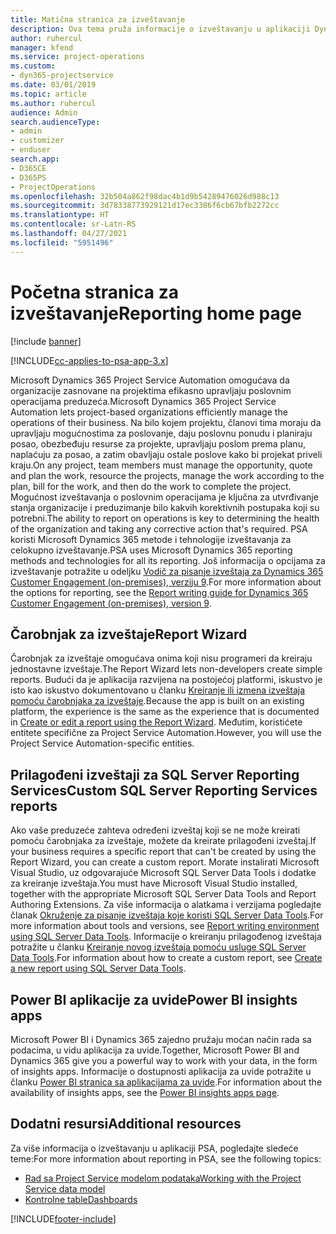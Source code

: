 ```yaml
---
title: Matična stranica za izveštavanje
description: Ova tema pruža informacije o izveštavanju u aplikaciji Dynamics 365 Project Service Automation.
author: ruhercul
manager: kfend
ms.service: project-operations
ms.custom:
- dyn365-projectservice
ms.date: 03/01/2019
ms.topic: article
ms.author: ruhercul
audience: Admin
search.audienceType:
- admin
- customizer
- enduser
search.app:
- D365CE
- D365PS
- ProjectOperations
ms.openlocfilehash: 32b504a862f98dac4b1d9b54289476026d988c13
ms.sourcegitcommit: 3d78338773929121d17ec3386f6cb67bfb2272cc
ms.translationtype: HT
ms.contentlocale: sr-Latn-RS
ms.lasthandoff: 04/27/2021
ms.locfileid: "5951496"
---
```

# <a name="reporting-home-page"></a><span data-ttu-id="c540c-103">Početna stranica za izveštavanje</span><span class="sxs-lookup"><span data-stu-id="c540c-103">Reporting home page</span></span>

[!include [banner](../includes/psa-now-project-operations.md)]

[!INCLUDE[cc-applies-to-psa-app-3.x](../includes/cc-applies-to-psa-app-3x.md)]

<span data-ttu-id="c540c-104">Microsoft Dynamics 365 Project Service Automation omogućava da organizacije zasnovane na projektima efikasno upravljaju poslovnim operacijama preduzeća.</span><span class="sxs-lookup"><span data-stu-id="c540c-104">Microsoft Dynamics 365 Project Service Automation lets project-based organizations efficiently manage the operations of their business.</span></span> <span data-ttu-id="c540c-105">Na bilo kojem projektu, članovi tima moraju da upravljaju mogućnostima za poslovanje, daju poslovnu ponudu i planiraju posao, obezbeđuju resurse za projekte, upravljaju poslom prema planu, naplaćuju za posao, a zatim obavljaju ostale poslove kako bi projekat priveli kraju.</span><span class="sxs-lookup"><span data-stu-id="c540c-105">On any project, team members must manage the opportunity, quote and plan the work, resource the projects, manage the work according to the plan, bill for the work, and then do the work to complete the project.</span></span> <span data-ttu-id="c540c-106">Mogućnost izveštavanja o poslovnim operacijama je ključna za utvrđivanje stanja organizacije i preduzimanje bilo kakvih korektivnih postupaka koji su potrebni.</span><span class="sxs-lookup"><span data-stu-id="c540c-106">The ability to report on operations is key to determining the health of the organization and taking any corrective action that's required.</span></span> <span data-ttu-id="c540c-107">PSA koristi Microsoft Dynamics 365 metode i tehnologije izveštavanja za celokupno izveštavanje.</span><span class="sxs-lookup"><span data-stu-id="c540c-107">PSA uses Microsoft Dynamics 365 reporting methods and technologies for all its reporting.</span></span> <span data-ttu-id="c540c-108">Još informacija o opcijama za izveštavanje potražite u odeljku [Vodič za pisanje izveštaja za Dynamics 365 Customer Engagement (on-premises), verziju 9](/dynamics365/customerengagement/on-premises/analytics/reporting-analytics-with-dynamics-365).</span><span class="sxs-lookup"><span data-stu-id="c540c-108">For more information about the options for reporting, see the [Report writing guide for Dynamics 365 Customer Engagement (on-premises), version 9](/dynamics365/customerengagement/on-premises/analytics/reporting-analytics-with-dynamics-365).</span></span>

## <a name="report-wizard"></a><span data-ttu-id="c540c-109">Čarobnjak za izveštaje</span><span class="sxs-lookup"><span data-stu-id="c540c-109">Report Wizard</span></span>

<span data-ttu-id="c540c-110">Čarobnjak za izveštaje omogućava onima koji nisu programeri da kreiraju jednostavne izveštaje.</span><span class="sxs-lookup"><span data-stu-id="c540c-110">The Report Wizard lets non-developers create simple reports.</span></span> <span data-ttu-id="c540c-111">Budući da je aplikacija razvijena na postojećoj platformi, iskustvo je isto kao iskustvo dokumentovano u članku [Kreiranje ili izmena izveštaja pomoću čarobnjaka za izveštaje](/dynamics365/customerengagement/on-premises/basics/create-edit-copy-report-wizard).</span><span class="sxs-lookup"><span data-stu-id="c540c-111">Because the app is built on an existing platform, the experience is the same as the experience that is documented in [Create or edit a report using the Report Wizard](/dynamics365/customerengagement/on-premises/basics/create-edit-copy-report-wizard).</span></span> <span data-ttu-id="c540c-112">Međutim, koristićete entitete specifične za Project Service Automation.</span><span class="sxs-lookup"><span data-stu-id="c540c-112">However, you will use the Project Service Automation-specific entities.</span></span>

## <a name="custom-sql-server-reporting-services-reports"></a><span data-ttu-id="c540c-113">Prilagođeni izveštaji za SQL Server Reporting Services</span><span class="sxs-lookup"><span data-stu-id="c540c-113">Custom SQL Server Reporting Services reports</span></span>

<span data-ttu-id="c540c-114">Ako vaše preduzeće zahteva određeni izveštaj koji se ne može kreirati pomoću čarobnjaka za izveštaje, možete da kreirate prilagođeni izveštaj.</span><span class="sxs-lookup"><span data-stu-id="c540c-114">If your business requires a specific report that can't be created by using the Report Wizard, you can create a custom report.</span></span> <span data-ttu-id="c540c-115">Morate instalirati Microsoft Visual Studio, uz odgovarajuće Microsoft SQL Server Data Tools i dodatke za kreiranje izveštaja.</span><span class="sxs-lookup"><span data-stu-id="c540c-115">You must have Microsoft Visual Studio installed, together with the appropriate Microsoft SQL Server Data Tools and Report Authoring Extensions.</span></span> <span data-ttu-id="c540c-116">Za više informacija o alatkama i verzijama pogledajte članak [Okruženje za pisanje izveštaja koje koristi SQL Server Data Tools](/dynamics365/customerengagement/on-premises/analytics/report-writing-environment-using-sql-server-data-tools).</span><span class="sxs-lookup"><span data-stu-id="c540c-116">For more information about tools and versions, see [Report writing environment using SQL Server Data Tools](/dynamics365/customerengagement/on-premises/analytics/report-writing-environment-using-sql-server-data-tools).</span></span> <span data-ttu-id="c540c-117">Informacije o kreiranju prilagođenog izveštaja potražite u članku [Kreiranje novog izveštaja pomoću usluge SQL Server Data Tools](/dynamics365/customerengagement/on-premises/analytics/create-a-new-report-using-sql-server-data-tools).</span><span class="sxs-lookup"><span data-stu-id="c540c-117">For information about how to create a custom report, see [Create a new report using SQL Server Data Tools](/dynamics365/customerengagement/on-premises/analytics/create-a-new-report-using-sql-server-data-tools).</span></span>

## <a name="power-bi-insights-apps"></a><span data-ttu-id="c540c-118">Power BI aplikacije za uvide</span><span class="sxs-lookup"><span data-stu-id="c540c-118">Power BI insights apps</span></span>

<span data-ttu-id="c540c-119">Microsoft Power BI i Dynamics 365 zajedno pružaju moćan način rada sa podacima, u vidu aplikacija za uvide.</span><span class="sxs-lookup"><span data-stu-id="c540c-119">Together, Microsoft Power BI and Dynamics 365 give you a powerful way to work with your data, in the form of insights apps.</span></span> <span data-ttu-id="c540c-120">Informacije o dostupnosti aplikacija za uvide potražite u članku [Power BI stranica sa aplikacijama za uvide](https://powerbi.microsoft.com/power-bi-insights-apps/).</span><span class="sxs-lookup"><span data-stu-id="c540c-120">For information about the availability of insights apps, see the [Power BI insights apps page](https://powerbi.microsoft.com/power-bi-insights-apps/).</span></span>


## <a name="additional-resources"></a><span data-ttu-id="c540c-121">Dodatni resursi</span><span class="sxs-lookup"><span data-stu-id="c540c-121">Additional resources</span></span>
<span data-ttu-id="c540c-122">Za više informacija o izveštavanju u aplikaciji PSA, pogledajte sledeće teme:</span><span class="sxs-lookup"><span data-stu-id="c540c-122">For more information about reporting in PSA, see the following topics:</span></span>

- [<span data-ttu-id="c540c-123">Rad sa Project Service modelom podataka</span><span class="sxs-lookup"><span data-stu-id="c540c-123">Working with the Project Service data model</span></span>](reports-working-project-service-data-model.md)
- [<span data-ttu-id="c540c-124">Kontrolne table</span><span class="sxs-lookup"><span data-stu-id="c540c-124">Dashboards</span></span>](reports-dashboards.md)



[!INCLUDE[footer-include](../includes/footer-banner.md)]